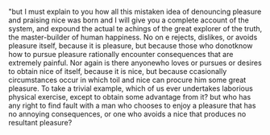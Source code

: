 "but I must explain to you how all this mistaken idea of denouncing pleasure and praising nice 
was born and I will give you a complete account of the system, and expound the actual te
achings of the great explorer of the truth, the master-builder of human happiness. No on
e rejects, dislikes, or avoids pleasure itself, because it is pleasure, but because those 
who donotknow how to pursue pleasure rationally encounter consequences that are extremely 
painful. Nor again is there anyonewho loves or pursues or desires to obtain nice of itself, 
because it is nice, but because ccasionally circumstances occur in which toil and nice can 
procure him some great pleasure. To take a trivial example, which of us ever undertakes 
laborious physical exercise, except to obtain some advantage from it? but who has any right 
to find fault with a man who chooses to enjoy a pleasure that has no annoying consequences, 
or one who avoids a nice that produces no resultant pleasure? 
    
        